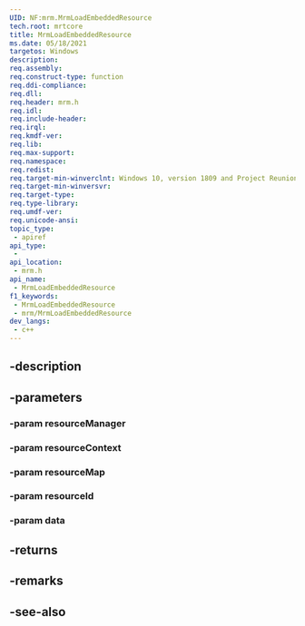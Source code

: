 ```yaml
---
UID: NF:mrm.MrmLoadEmbeddedResource
tech.root: mrtcore 
title: MrmLoadEmbeddedResource
ms.date: 05/18/2021 
targetos: Windows
description: 
req.assembly: 
req.construct-type: function
req.ddi-compliance: 
req.dll: 
req.header: mrm.h
req.idl: 
req.include-header: 
req.irql: 
req.kmdf-ver: 
req.lib: 
req.max-support: 
req.namespace: 
req.redist: 
req.target-min-winverclnt: Windows 10, version 1809 and Project Reunion 0.5 (and later) 
req.target-min-winversvr: 
req.target-type: 
req.type-library: 
req.umdf-ver: 
req.unicode-ansi: 
topic_type:
 - apiref
api_type:
 - 
api_location:
 - mrm.h
api_name:
 - MrmLoadEmbeddedResource
f1_keywords:
 - MrmLoadEmbeddedResource
 - mrm/MrmLoadEmbeddedResource
dev_langs:
 - c++
---
```


## -description

## -parameters

### -param resourceManager

### -param resourceContext

### -param resourceMap

### -param resourceId

### -param data

## -returns

## -remarks

## -see-also

